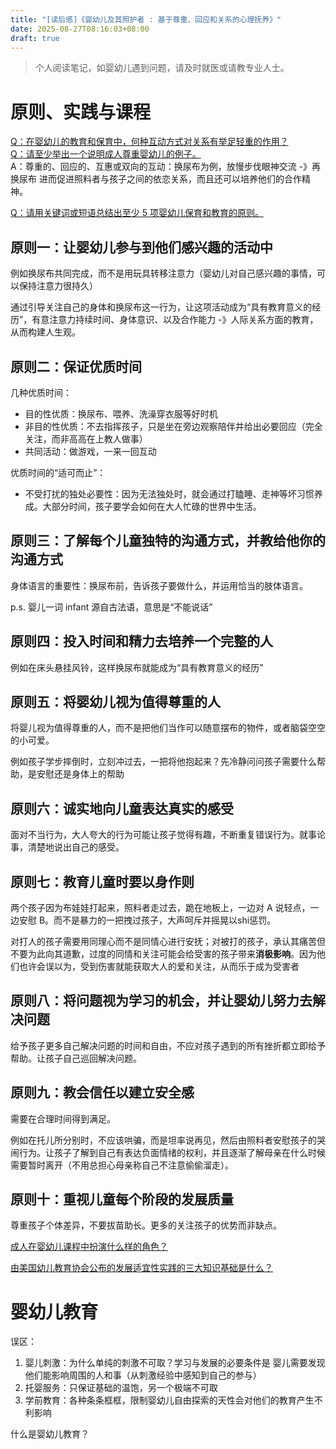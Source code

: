 ```yaml
---
title: "[读后感]《婴幼儿及其照护者 : 基于尊重、回应和关系的心理抚养》"
date: 2025-08-27T08:16:03+08:00
draft: true
---
```


> 个人阅读笔记，如婴幼儿遇到问题，请及时就医或请教专业人士。

# 原则、实践与课程

<u>Q：在婴幼儿的教育和保育中，何种互动方式对关系有举足轻重的作用？</u>   
<u>Q：请至少举出一个说明成人尊重婴幼儿的例子。</u>   
A：尊重的、回应的、互惠或双向的互动：换尿布为例，放慢步伐眼神交流 -》再换尿布 
进而促进照料者与孩子之间的依恋关系，而且还可以培养他们的合作精神。

<u>Q：请用关键词或短语总结出至少 5 项婴幼儿保育和教育的原则。</u>   
## 原则一：让婴幼儿参与到他们感兴趣的活动中   
例如换尿布共同完成，而不是用玩具转移注意力（婴幼儿对自己感兴趣的事情，可以保持注意力很持久）   

通过引导关注自己的身体和换尿布这一行为，让这项活动成为“具有教育意义的经历”，有意注意力持续时间、身体意识、以及合作能力 -》人际关系方面的教育，从而构建人生观。

## 原则二：保证优质时间   
几种优质时间：
- 目的性优质：换尿布、喂养、洗澡穿衣服等好时机
- 非目的性优质：不去指挥孩子，只是坐在旁边观察陪伴并给出必要回应（完全关注，而非高高在上教人做事）
- 共同活动：做游戏，一来一回互动

优质时间的“适可而止”：
- 不受打扰的独处必要性：因为无法独处时，就会通过打瞌睡、走神等坏习惯养成。大部分时间，孩子要学会如何在大人忙碌的世界中生活。

## 原则三：了解每个儿童独特的沟通方式，并教给他你的沟通方式
身体语言的重要性：换尿布前，告诉孩子要做什么，并运用恰当的肢体语言。

p.s. 婴儿一词 infant 源自古法语，意思是“不能说话”

## 原则四：投入时间和精力去培养一个完整的人
例如在床头悬挂风铃，这样换尿布就能成为“具有教育意义的经历”

## 原则五：将婴幼儿视为值得尊重的人 
将婴儿视为值得尊重的人，而不是把他们当作可以随意摆布的物件，或者脑袋空空的小可爱。

例如孩子学步摔倒时，立刻冲过去，一把将他抱起来？先冷静问问孩子需要什么帮助，是安慰还是身体上的帮助

## 原则六：诚实地向儿童表达真实的感受
面对不当行为，大人夸大的行为可能让孩子觉得有趣，不断重复错误行为。就事论事，清楚地说出自己的感受。

## 原则七：教育儿童时要以身作则
两个孩子因为布娃娃打起来，照料者走过去，跪在地板上，一边对 A 说轻点，一边安慰 B。而不是暴力的一把拽过孩子，大声呵斥并摇晃以shi惩罚。

对打人的孩子需要用同理心而不是同情心进行安抚；对被打的孩子，承认其痛苦但不要为此向其道歉，过度的同情和关注可能会给受害的孩子带来**消极影响**。因为他们也许会误以为，受到伤害就能获取大人的爱和关注，从而乐于成为受害者

## 原则八：将问题视为学习的机会，并让婴幼儿努力去解决问题
给予孩子更多自己解决问题的时间和自由，不应对孩子遇到的所有挫折都立即给予帮助。让孩子自己巡回解决问题。

## 原则九：教会信任以建立安全感
需要在合理时间得到满足。

例如在托儿所分别时，不应该哄骗，而是坦率说再见，然后由照料者安慰孩子的哭闹行为。让孩子了解到自己有表达负面情绪的权利，并且逐渐了解母亲在什么时候需要暂时离开（不用总担心母亲称自己不注意偷偷溜走）。

## 原则十：重视儿童每个阶段的发展质量
尊重孩子个体差异，不要拔苗助长。更多的关注孩子的优势而非缺点。

<u>成人在婴幼儿课程中扮演什么样的角色？</u>

<u>由美国幼儿教育协会公布的发展适宜性实践的三大知识基础是什么？</u>




# 婴幼儿教育
误区：
1. 婴儿刺激：为什么单纯的刺激不可取？学习与发展的必要条件是 婴儿需要发现他们能影响周围的人和事（从刺激经验中感知到自己的参与）
2. 托婴服务：只保证基础的温饱，另一个极端不可取
3. 学前教育：各种条条框框，限制婴幼儿自由探索的天性会对他们的教育产生不利影响 

什么是婴幼儿教育？

